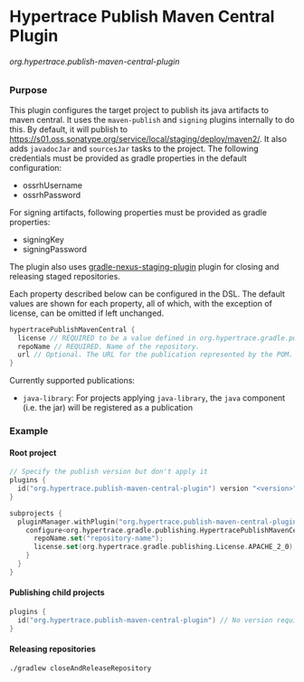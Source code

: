 # Hypertrace Publish Maven Central Plugin

###### org.hypertrace.publish-maven-central-plugin

### Purpose
This plugin configures the target project to publish its java artifacts to maven central. 
It uses the `maven-publish` and `signing` plugins internally to do this.
By default, it will publish to https://s01.oss.sonatype.org/service/local/staging/deploy/maven2/. 
It also adds `javadocJar` and `sourcesJar` tasks to the project.
The following credentials must be provided as gradle properties in the default configuration:
- ossrhUsername
- ossrhPassword

For signing artifacts, following properties must be provided as gradle properties:
- signingKey
- signingPassword

The plugin also uses [gradle-nexus-staging-plugin](https://github.com/Codearte/gradle-nexus-staging-plugin) plugin for closing and releasing staged repositories.

Each property described below can be configured in the DSL. The default values are shown for each property,
all of which, with the exception of license, can be omitted if left unchanged.
```kotlin
hypertracePublishMavenCentral {
  license // REQUIRED to be a value defined in org.hypertrace.gradle.publishing.License
  repoName // REQUIRED. Name of the repository.
  url // Optional. The URL for the publication represented by the POM.
}
```

Currently supported publications:
- `java-library`: For projects applying `java-library`, the `java` component (i.e. the jar) will be registered as a publication
### Example
#### Root project

```kotlin
// Specify the publish version but don't apply it
plugins {
  id("org.hypertrace.publish-maven-central-plugin") version "<version>" apply false
}

subprojects {
  pluginManager.withPlugin("org.hypertrace.publish-maven-central-plugin") {
    configure<org.hypertrace.gradle.publishing.HypertracePublishMavenCentralExtension> {
      repoName.set("repository-name");
      license.set(org.hypertrace.gradle.publishing.License.APACHE_2_0);
    }
  }
}
```
#### Publishing child projects
```kotlin
plugins {
  id("org.hypertrace.publish-maven-central-plugin") // No version required, set by parent
}
```

#### Releasing repositories
```bash
./gradlew closeAndReleaseRepository
```
